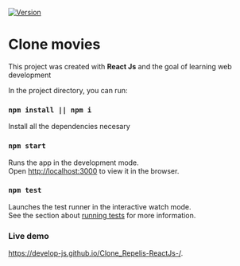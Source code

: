 [![Version](https://badge.fury.io/gh/tterb%2FHyde.svg)](https://badge.fury.io/gh/tterb%2FHyde)

# Clone movies

This project was created with **React Js** and the goal of learning web development

In the project directory, you can run:

### `npm install || npm i`

Install all the dependencies necesary

### `npm start`

Runs the app in the development mode.<br />
Open [http://localhost:3000](http://localhost:3000) to view it in the browser.

### `npm test`

Launches the test runner in the interactive watch mode.<br />
See the section about [running tests](https://facebook.github.io/create-react-app/docs/running-tests) for more information.


### Live demo
https://develop-js.github.io/Clone_Repelis-ReactJs-/.
